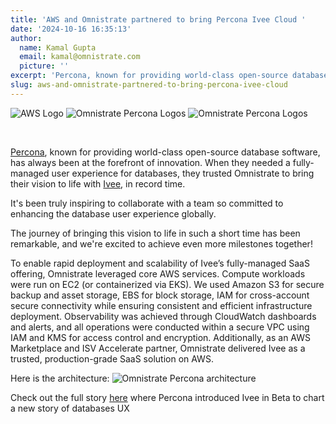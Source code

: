 ```yaml
---
title: 'AWS and Omnistrate partnered to bring Percona Ivee Cloud '
date: '2024-10-16 16:35:13'
author:
  name: Kamal Gupta
  email: kamal@omnistrate.com
  picture: ''
excerpt: 'Percona, known for providing world-class open-source database software, has always been at the forefront of innovation.'
slug: aws-and-omnistrate-partnered-to-bring-percona-ivee-cloud
---
```


![AWS Logo][6]
![Omnistrate Percona Logos][2]
![Omnistrate Percona Logos][1]

<br/>

[Percona][3], known for providing world-class open-source database software, has always been at the forefront of innovation. When they needed a fully-managed user experience for databases, they trusted Omnistrate to bring their vision to life with [Ivee][4], in record time.

It's been truly inspiring to collaborate with a team so committed to enhancing the database user experience globally. 

The journey of bringing this vision to life in such a short time has been remarkable, and we're excited to achieve even more milestones together!

To enable rapid deployment and scalability of Ivee’s fully-managed SaaS offering, Omnistrate leveraged core AWS services. Compute workloads were run on EC2 (or containerized via EKS). We used Amazon S3 for secure backup and asset storage, EBS for block storage, IAM for cross-account secure connectivity while ensuring consistent and efficient infrastructure deployment. Observability was achieved through CloudWatch dashboards and alerts, and all operations were conducted within a secure VPC using IAM and KMS for access control and encryption. Additionally, as an AWS Marketplace and ISV Accelerate partner, Omnistrate delivered Ivee as a trusted, production-grade SaaS solution on AWS.

Here is the architecture:
![Omnistrate Percona architecture][7]

Check out the full story [here][5] where Percona introduced Ivee in Beta to chart a new story of databases UX

[1]: https://drive.google.com/thumbnail?id=1Ka2eMM7KHvUubAb4iJRW62sa8F0R3YRu&sz=w100
[2]: https://drive.google.com/thumbnail?id=1-xbCsvUfit8LkXW67pdXzST51Tvz06-q&sz=w720
[6]: https://drive.google.com/thumbnail?id=1DjsEXcMple2PUzBqaFmMfh426timJvY7&sz=w100
[7]: https://drive.google.com/thumbnail?id=1nF23-UF6J8Cxt-O3GhQEnlVS4wzJltCl&sz=w720
[3]: https://percona.com/
[4]: https://ivee.cloud/
[5]: https://dev.to/spronin/introducing-ivee-in-beta-or-the-story-of-databases-ux-11el

